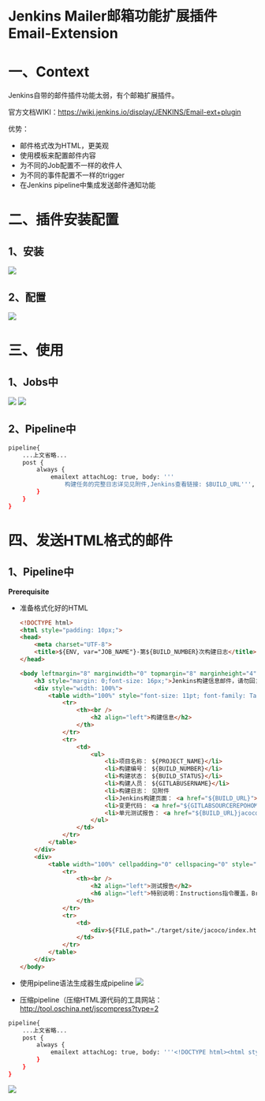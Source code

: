 # Jenkins Mailer邮箱功能扩展插件Email-Extension
# 一、Context

Jenkins自带的邮件插件功能太弱，有个邮箱扩展插件。

官方文档WIKI：https://wiki.jenkins.io/display/JENKINS/Email-ext+plugin

优势：

* 邮件格式改为HTML，更美观
* 使用模板来配置邮件内容
* 为不同的Job配置不一样的收件人
* 为不同的事件配置不一样的trigger
* 在Jenkins pipeline中集成发送邮件通知功能

# 二、插件安装配置

## 1、安装

![](../assets/jenkins-Mailer邮箱功能扩展插件Email-Extension-1.png)

## 2、配置

![](../assets/jenkins-Mailer邮箱功能扩展插件Email-Extension-2.png)

# 三、使用

## 1、Jobs中

![](../assets/jenkins-Mailer邮箱功能扩展插件Email-Extension-3.png)
![](../assets/jenkins-Mailer邮箱功能扩展插件Email-Extension-4.png)

## 2、Pipeline中

```bash
pipeline{
    ...上文省略...
    post {
        always {
            emailext attachLog: true, body: '''
                构建任务的完整日志详见见附件,Jenkins查看链接: $BUILD_URL''', subject: '$PROJECT_NAME的第$BUILD_NUMBER次构建$BUILD_STATUS !', to: '*******@163.com'
        }
    }
}
```

# 四、发送HTML格式的邮件

## 1、Pipeline中

**Prerequisite**

- 准备格式化好的HTML

  ```html
  <!DOCTYPE html>
  <html style="padding: 10px;">
  <head>
      <meta charset="UTF-8">
      <title>${ENV, var="JOB_NAME"}-第${BUILD_NUMBER}次构建日志</title>
  </head>

  <body leftmargin="8" marginwidth="0" topmargin="8" marginheight="4"offset="0" style="border: 1px solid #eaeaea;padding: 10px;">
      <h3 style="margin: 0;font-size: 16px;">Jenkins构建信息邮件，请勿回复！</h3><br />
      <div style="width: 100%">
          <table width="100%" style="font-size: 11pt; font-family: Tahoma, Arial, Helvetica, sans-serif">
              <tr>
                  <th><br />
                      <h2 align="left">构建信息</h2>
                  </th>
              </tr>
              <tr>
                  <td>
                      <ul>
                          <li>项目名称： ${PROJECT_NAME}</li>
                          <li>构建编号： ${BUILD_NUMBER}</li>
                          <li>构建状态： ${BUILD_STATUS}</li>
                          <li>构建人员： ${GITLABUSERNAME}</li>
                          <li>构建日志： 见附件
                          <li>Jenkins构建页面： <a href="${BUILD_URL}">${BUILD_URL}</a></li>
                          <li>变更代码： <a href="${GITLABSOURCEREPOHOMEPAGE}/commit/${gitlabMergeRequestLastCommit}">${GITLABSOURCEREPOHOMEPAGE}/commit/${gitlabMergeRequestLastCommit}</a></li>
                          <li>单元测试报告： <a href="${BUILD_URL}jacoco">${BUILD_URL}jacoco</a></li>
                      </ul>
                  </td>
              </tr>
          </table>
      </div>
      <div>
          <table width="100%" cellpadding="0" cellspacing="0" style="font-size: 11pt; font-family: Tahoma, Arial, Helvetica, sans-serif">
              <tr>
                  <th><br />
                      <h2 align="left">测试报告</h2>
                      <h6 align="left">特别说明：Instructions指令覆盖，Branches分支覆盖，Cyclomatic Complexity非抽象方法计算圈复杂度，Lines行覆盖，Methods方法覆盖，Classes类覆盖</h6>
                  </th>
              </tr>
              <tr>
                  <td>
                      <div>${FILE,path="./target/site/jacoco/index.html"}</div>
                  </td>
              </tr>
          </table>
      </div>
  </body>
  ```

- 使用pipeline语法生成器生成pipeline
   ![](../assets/jenkins-Mailer邮箱功能扩展插件Email-Extension-5.png)
- 压缩pipeline（压缩HTML源代码的工具网站：http://tool.oschina.net/jscompress?type=2

```bash
pipeline{
    ...上文省略...
    post {
        always {
            emailext attachLog: true, body: '''<!DOCTYPE html><html style="padding: 10px;"><head><meta charset="UTF-8"><title>${ENV, var="JOB_NAME"}-第${BUILD_NUMBER}次构建日志</title></head><body leftmargin="8" marginwidth="0" topmargin="8" marginheight="4" offset="0" style="border: 1px solid #eaeaea;padding: 10px;"><h3 style="margin: 0;font-size: 16px;">Jenkins构建信息邮件，请勿回复！</h3><br /><div style="width: 100%"><table width="100%" style="font-size: 11pt; font-family: Tahoma, Arial, Helvetica, sans-serif"><tr><th><br /><h2 align="left">构建信息</h2></th></tr><tr><td><ul><li>项目名称： ${PROJECT_NAME}</li><li>构建编号： ${BUILD_NUMBER}</li><li>构建状态： ${BUILD_STATUS}</li><li>构建人员： ${GITLABUSERNAME}</li><li>构建日志： 见附件<li>Jenkins构建页面：<a href="${BUILD_URL}">${BUILD_URL}</a></li><li>变更代码：<a href="${GITLABSOURCEREPOHOMEPAGE}/commit/${gitlabMergeRequestLastCommit}">${GITLABSOURCEREPOHOMEPAGE}/commit/${gitlabMergeRequestLastCommit}</a></li><li>单元测试报告：<a href="${BUILD_URL}jacoco">${BUILD_URL}jacoco</a></li></ul></td></tr></table></div><div><table width="100%" cellpadding="0" cellspacing="0" style="font-size: 11pt; font-family: Tahoma, Arial, Helvetica, sans-serif"><tr><th><br /><h2 align="left">测试报告</h2><h6 align="left">特别说明：Instructions指令覆盖，Branches分支覆盖，Cyclomatic Complexity非抽象方法计算圈复杂度，Lines行覆盖，Methods方法覆盖，Classes类覆盖</h6></th></tr><tr><td><div>${FILE,path="./target/site/jacoco/index.html"}</div></td></tr></table></div></body>''', mimeType: 'text/html', subject: '项目构建报告：$PROJECT_NAME的第$BUILD_NUMBER次构建$BUILD_STATUS !', to: '*******@163.com'
        }
    }
}
```

![](../assets/jenkins-Mailer邮箱功能扩展插件Email-Extension-6.png)
